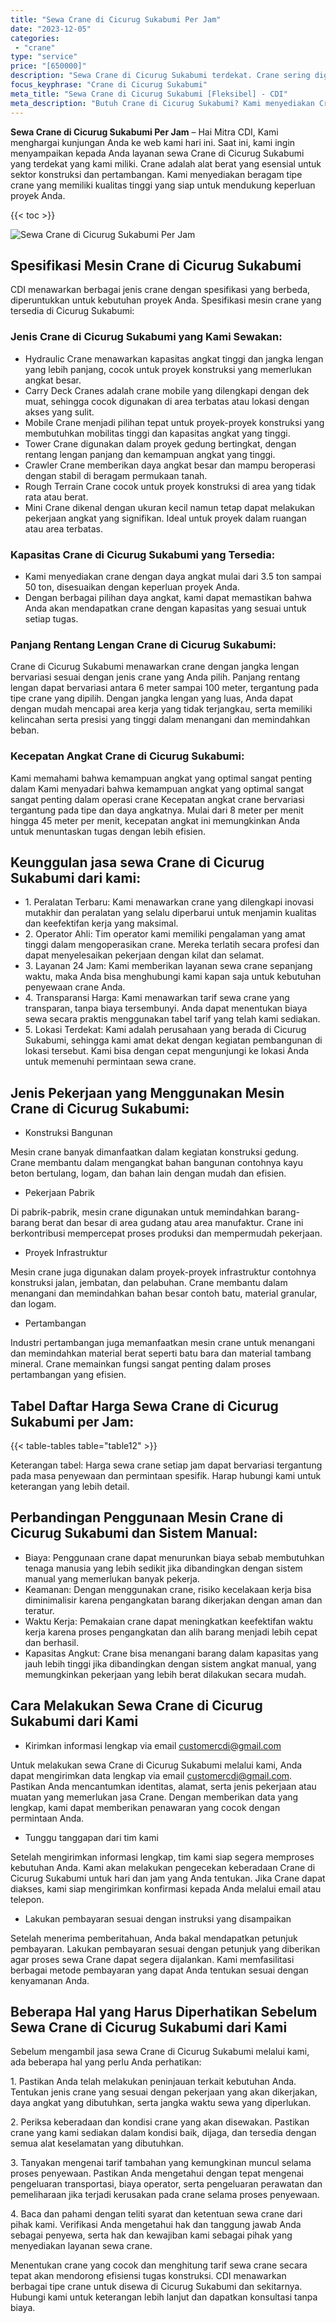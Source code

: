 ```yaml
---
title: "Sewa Crane di Cicurug Sukabumi Per Jam"
date: "2023-12-05"
categories:
 - "crane"
type: "service"
price: "[650000]"
description: "Sewa Crane di Cicurug Sukabumi terdekat. Crane sering digunakan untuk proyek pembangunan sebagai alat angkat berat yang tangguh. Dapatkan penawaran spesial sekarang."
focus_keyphrase: "Crane di Cicurug Sukabumi"
meta_title: "Sewa Crane di Cicurug Sukabumi [Fleksibel] - CDI"
meta_description: "Butuh Crane di Cicurug Sukabumi? Kami menyediakan Crane berkualitas untuk pengangkatan berat. Segera konsultasi gratis."
---
```


**Sewa Crane di Cicurug Sukabumi Per Jam** – Hai Mitra CDI, Kami menghargai kunjungan Anda ke web kami hari ini. Saat ini, kami ingin menyampaikan kepada Anda layanan sewa Crane di Cicurug Sukabumi yang terdekat yang kami miliki. Crane adalah alat berat yang esensial untuk sektor konstruksi dan pertambangan. Kami menyediakan beragam tipe crane yang memiliki kualitas tinggi yang siap untuk mendukung keperluan proyek Anda.

{{< toc >}}

![Sewa Crane di Cicurug Sukabumi Per Jam](/images/crane/crane-03.jpg)

## Spesifikasi Mesin Crane di Cicurug Sukabumi

CDI menawarkan berbagai jenis crane dengan spesifikasi yang berbeda, diperuntukkan untuk kebutuhan proyek Anda. Spesifikasi mesin crane yang tersedia di Cicurug Sukabumi:

### Jenis Crane di Cicurug Sukabumi yang Kami Sewakan:

*   Hydraulic Crane menawarkan kapasitas angkat tinggi dan jangka lengan yang lebih panjang, cocok untuk proyek konstruksi yang memerlukan angkat besar.
*   Carry Deck Cranes adalah crane mobile yang dilengkapi dengan dek muat, sehingga cocok digunakan di area terbatas atau lokasi dengan akses yang sulit.
*   Mobile Crane menjadi pilihan tepat untuk proyek-proyek konstruksi yang membutuhkan mobilitas tinggi dan kapasitas angkat yang tinggi.
*   Tower Crane digunakan dalam proyek gedung bertingkat, dengan rentang lengan panjang dan kemampuan angkat yang tinggi.
*   Crawler Crane memberikan daya angkat besar dan mampu beroperasi dengan stabil di beragam permukaan tanah.
*   Rough Terrain Crane cocok untuk proyek konstruksi di area yang tidak rata atau berat.
*   Mini Crane dikenal dengan ukuran kecil namun tetap dapat melakukan pekerjaan angkat yang signifikan. Ideal untuk proyek dalam ruangan atau area terbatas.

### Kapasitas Crane di Cicurug Sukabumi yang Tersedia:

*   Kami menyediakan crane dengan daya angkat mulai dari 3.5 ton sampai 50 ton, disesuaikan dengan keperluan proyek Anda.
*   Dengan berbagai pilihan daya angkat, kami dapat memastikan bahwa Anda akan mendapatkan crane dengan kapasitas yang sesuai untuk setiap tugas.

### Panjang Rentang Lengan Crane di Cicurug Sukabumi:

Crane di Cicurug Sukabumi menawarkan crane dengan jangka lengan bervariasi sesuai dengan jenis crane yang Anda pilih. Panjang rentang lengan dapat bervariasi antara 6 meter sampai 100 meter, tergantung pada tipe crane yang dipilih. Dengan jangka lengan yang luas, Anda dapat dengan mudah mencapai area kerja yang tidak terjangkau, serta memiliki kelincahan serta presisi yang tinggi dalam menangani dan memindahkan beban.

### Kecepatan Angkat Crane di Cicurug Sukabumi:

Kami memahami bahwa kemampuan angkat yang optimal sangat penting dalam Kami menyadari bahwa kemampuan angkat yang optimal sangat sangat penting dalam operasi crane Kecepatan angkat crane bervariasi tergantung pada tipe dan daya angkatnya. Mulai dari 8 meter per menit hingga 45 meter per menit, kecepatan angkat ini memungkinkan Anda untuk menuntaskan tugas dengan lebih efisien.

## Keunggulan jasa sewa Crane di Cicurug Sukabumi dari kami:

*   1\. Peralatan Terbaru: Kami menawarkan crane yang dilengkapi inovasi mutakhir dan peralatan yang selalu diperbarui untuk menjamin kualitas dan keefektifan kerja yang maksimal.
*   2\. Operator Ahli: Tim operator kami memiliki pengalaman yang amat tinggi dalam mengoperasikan crane. Mereka terlatih secara profesi dan dapat menyelesaikan pekerjaan dengan kilat dan selamat.
*   3\. Layanan 24 Jam: Kami memberikan layanan sewa crane sepanjang waktu, maka Anda bisa menghubungi kami kapan saja untuk kebutuhan penyewaan crane Anda.
*   4\. Transparansi Harga: Kami menawarkan tarif sewa crane yang transparan, tanpa biaya tersembunyi. Anda dapat menentukan biaya sewa secara praktis menggunakan tabel tarif yang telah kami sediakan.
*   5\. Lokasi Terdekat: Kami adalah perusahaan yang berada di Cicurug Sukabumi, sehingga kami amat dekat dengan kegiatan pembangunan di lokasi tersebut. Kami bisa dengan cepat mengunjungi ke lokasi Anda untuk memenuhi permintaan sewa crane.

## Jenis Pekerjaan yang Menggunakan Mesin Crane di Cicurug Sukabumi:

*   Konstruksi Bangunan

Mesin crane banyak dimanfaatkan dalam kegiatan konstruksi gedung. Crane membantu dalam mengangkat bahan bangunan contohnya kayu beton bertulang, logam, dan bahan lain dengan mudah dan efisien.
*   Pekerjaan Pabrik

Di pabrik-pabrik, mesin crane digunakan untuk memindahkan barang-barang berat dan besar di area gudang atau area manufaktur. Crane ini berkontribusi mempercepat proses produksi dan mempermudah pekerjaan.
*   Proyek Infrastruktur

Mesin crane juga digunakan dalam proyek-proyek infrastruktur contohnya konstruksi jalan, jembatan, dan pelabuhan. Crane membantu dalam menangani dan memindahkan bahan besar contoh batu, material granular, dan logam.
*   Pertambangan

Industri pertambangan juga memanfaatkan mesin crane untuk menangani dan memindahkan material berat seperti batu bara dan material tambang mineral. Crane memainkan fungsi sangat penting dalam proses pertambangan yang efisien.

## Tabel Daftar Harga Sewa Crane di Cicurug Sukabumi per Jam:

{{< table-tables table="table12" >}}

Keterangan tabel: Harga sewa crane setiap jam dapat bervariasi tergantung pada masa penyewaan dan permintaan spesifik. Harap hubungi kami untuk keterangan yang lebih detail.

## Perbandingan Penggunaan Mesin Crane di Cicurug Sukabumi dan Sistem Manual:

*   Biaya: Penggunaan crane dapat menurunkan biaya sebab membutuhkan tenaga manusia yang lebih sedikit jika dibandingkan dengan sistem manual yang memerlukan banyak pekerja.
*   Keamanan: Dengan menggunakan crane, risiko kecelakaan kerja bisa diminimalisir karena pengangkatan barang dikerjakan dengan aman dan teratur.
*   Waktu Kerja: Pemakaian crane dapat meningkatkan keefektifan waktu kerja karena proses pengangkatan dan alih barang menjadi lebih cepat dan berhasil.
*   Kapasitas Angkut: Crane bisa menangani barang dalam kapasitas yang jauh lebih tinggi jika dibandingkan dengan sistem angkat manual, yang memungkinkan pekerjaan yang lebih berat dilakukan secara mudah.

## Cara Melakukan Sewa Crane di Cicurug Sukabumi dari Kami

*   Kirimkan informasi lengkap via email customercdi@gmail.com

Untuk melakukan sewa Crane di Cicurug Sukabumi melalui kami, Anda dapat mengirimkan data lengkap via email customercdi@gmail.com. Pastikan Anda mencantumkan identitas, alamat, serta jenis pekerjaan atau muatan yang memerlukan jasa Crane. Dengan memberikan data yang lengkap, kami dapat memberikan penawaran yang cocok dengan permintaan Anda.
*   Tunggu tanggapan dari tim kami

Setelah mengirimkan informasi lengkap, tim kami siap segera memproses kebutuhan Anda. Kami akan melakukan pengecekan keberadaan Crane di Cicurug Sukabumi untuk hari dan jam yang Anda tentukan. Jika Crane dapat diakses, kami siap mengirimkan konfirmasi kepada Anda melalui email atau telepon.
*   Lakukan pembayaran sesuai dengan instruksi yang disampaikan

Setelah menerima pemberitahuan, Anda bakal mendapatkan petunjuk pembayaran. Lakukan pembayaran sesuai dengan petunjuk yang diberikan agar proses sewa Crane dapat segera dijalankan. Kami memfasilitasi berbagai metode pembayaran yang dapat Anda tentukan sesuai dengan kenyamanan Anda.

## Beberapa Hal yang Harus Diperhatikan Sebelum Sewa Crane di Cicurug Sukabumi dari Kami

Sebelum mengambil jasa sewa Crane di Cicurug Sukabumi melalui kami, ada beberapa hal yang perlu Anda perhatikan:

1\.  Pastikan Anda telah melakukan peninjauan terkait kebutuhan Anda. Tentukan jenis crane yang sesuai dengan pekerjaan yang akan dikerjakan, daya angkat yang dibutuhkan, serta jangka waktu sewa yang diperlukan.

2\.  Periksa keberadaan dan kondisi crane yang akan disewakan. Pastikan crane yang kami sediakan dalam kondisi baik, dijaga, dan tersedia dengan semua alat keselamatan yang dibutuhkan.

3\.  Tanyakan mengenai tarif tambahan yang kemungkinan muncul selama proses penyewaan. Pastikan Anda mengetahui dengan tepat mengenai pengeluaran transportasi, biaya operator, serta pengeluaran perawatan dan pemeliharaan jika terjadi kerusakan pada crane selama proses penyewaan.

4\.  Baca dan pahami dengan teliti syarat dan ketentuan sewa crane dari pihak kami. Verifikasi Anda mengetahui hak dan tanggung jawab Anda sebagai penyewa, serta hak dan kewajiban kami sebagai pihak yang menyediakan layanan sewa crane.

Menentukan crane yang cocok dan menghitung tarif sewa crane secara tepat akan mendorong efisiensi tugas konstruksi. CDI menawarkan berbagai tipe crane untuk disewa di Cicurug Sukabumi dan sekitarnya. Hubungi kami untuk keterangan lebih lanjut dan dapatkan konsultasi tanpa biaya.